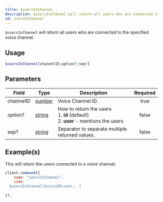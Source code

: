 ```yaml
---
title: $usersInChannel
description: $usersInChannel will return all users who are connected to the specified voice channel.
id: usersInChannel
---
```


`$usersInChannel` will return all users who are connected to the specified voice channel.

## Usage

```php
$usersInChannel[channelID;option?;sep?]
```

## Parameters

| Field     | Type                                                                                              | Description                                                                                | Required |
| --------- | ------------------------------------------------------------------------------------------------- | ------------------------------------------------------------------------------------------ | :------: |
| channelID | [number](https://developer.mozilla.org/en-US/docs/Web/JavaScript/Reference/Global_Objects/Number) | Voice Channel ID.                                                                          |   true   |
| option?   | [string](https://developer.mozilla.org/en-US/docs/Web/JavaScript/Reference/Global_Objects/String) | How to return the users <br /> 1. **id** (default) <br /> 2. **user** - mentions the users |  false   |
| sep?      | [string](https://developer.mozilla.org/en-US/docs/Web/JavaScript/Reference/Global_Objects/String) | Separator to separate multiple returned values.                                            |  false   |

## Example(s)

This will return the users connected to a voice channel:

```javascript
client.command({
    name: "usersInChannel",
    code: `
  $usersInChannel[$voiceID;user;, ]
  `
});
```
